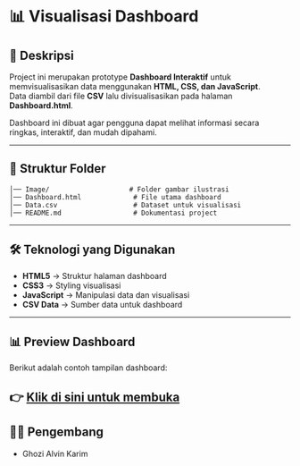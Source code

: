 # 📊 Visualisasi Dashboard

## 📌 Deskripsi
Project ini merupakan prototype **Dashboard Interaktif** untuk memvisualisasikan data menggunakan **HTML, CSS, dan JavaScript**.  
Data diambil dari file **CSV** lalu divisualisasikan pada halaman **Dashboard.html**.  

Dashboard ini dibuat agar pengguna dapat melihat informasi secara ringkas, interaktif, dan mudah dipahami.

---

## 📂 Struktur Folder
```
│── Image/                    # Folder gambar ilustrasi
│── Dashboard.html             # File utama dashboard
│── Data.csv                   # Dataset untuk visualisasi
│── README.md                  # Dokumentasi project

````

---

## 🛠️ Teknologi yang Digunakan
- **HTML5** → Struktur halaman dashboard  
- **CSS3** → Styling visualisasi  
- **JavaScript** → Manipulasi data dan visualisasi  
- **CSV Data** → Sumber data untuk dashboard  

---
## 📊 Preview Dashboard

Berikut adalah contoh tampilan dashboard:

👉 [Klik di sini untuk membuka](https://ghozialvin.github.io/dashboard/Dashboard.html)
---

## 👨‍💻 Pengembang

* Ghozi Alvin Karim

```